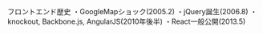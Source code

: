 

フロントエンド歴史
・GoogleMapショック(2005.2)
・jQuery誕生(2006.8)
・knockout, Backbone.js, AngularJS(2010年後半)
・React一般公開(2013.5)
